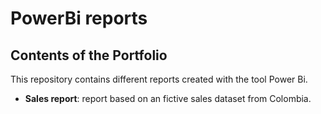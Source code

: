# PowerBi reports

## Contents of the Portfolio
This repository contains different reports created with the tool Power Bi.

- **Sales report**: report based on an fictive sales dataset from Colombia.
  


